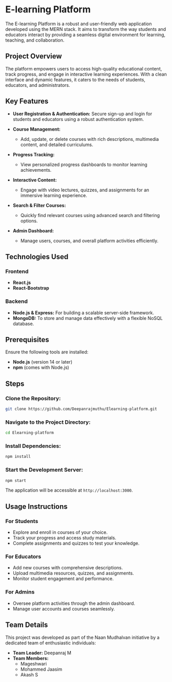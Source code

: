 
# E-learning Platform

The E-learning Platform is a robust and user-friendly web application developed using the MERN stack. It aims to transform the way students and educators interact by providing a seamless digital environment for learning, teaching, and collaboration.

## Project Overview
The platform empowers users to access high-quality educational content, track progress, and engage in interactive learning experiences. With a clean interface and dynamic features, it caters to the needs of students, educators, and administrators.

## Key Features
- **User Registration & Authentication:** Secure sign-up and login for students and educators using a robust authentication system.
  
- **Course Management:** 
  - Add, update, or delete courses with rich descriptions, multimedia content, and detailed curriculums.
  
- **Progress Tracking:**
  - View personalized progress dashboards to monitor learning achievements.
  
- **Interactive Content:** 
  - Engage with video lectures, quizzes, and assignments for an immersive learning experience.
  
- **Search & Filter Courses:** 
  - Quickly find relevant courses using advanced search and filtering options.
  
- **Admin Dashboard:** 
  - Manage users, courses, and overall platform activities efficiently.

## Technologies Used

### Frontend
- **React.js**
- **React-Bootstrap**

### Backend
- **Node.js & Express:** For building a scalable server-side framework.
- **MongoDB:** To store and manage data effectively with a flexible NoSQL database.

## Prerequisites
Ensure the following tools are installed:
- **Node.js** (version 14 or later)
- **npm** (comes with Node.js)

## Steps

### Clone the Repository:
```bash
git clone https://github.com/Deepanrajmuthu/Elearning-platform.git
```

### Navigate to the Project Directory:
```bash
cd Elearning-platform
```

### Install Dependencies:
```bash
npm install
```

### Start the Development Server:
```bash
npm start
```

The application will be accessible at `http://localhost:3000`.

## Usage Instructions

### For Students
- Explore and enroll in courses of your choice.
- Track your progress and access study materials.
- Complete assignments and quizzes to test your knowledge.

### For Educators
- Add new courses with comprehensive descriptions.
- Upload multimedia resources, quizzes, and assignments.
- Monitor student engagement and performance.

### For Admins
- Oversee platform activities through the admin dashboard.
- Manage user accounts and courses seamlessly.

## Team Details
This project was developed as part of the Naan Mudhalvan initiative by a dedicated team of enthusiastic individuals:

- **Team Leader:** Deepanraj M
- **Team Members:**
  - Mageshwari
  - Mohammed Jaasim
  - Akash S
